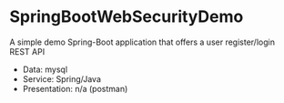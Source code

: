 # SpringBootWebSecurityDemo
A simple demo Spring-Boot application that offers a user register/login REST API
- Data: mysql
- Service: Spring/Java
- Presentation: n/a (postman)

